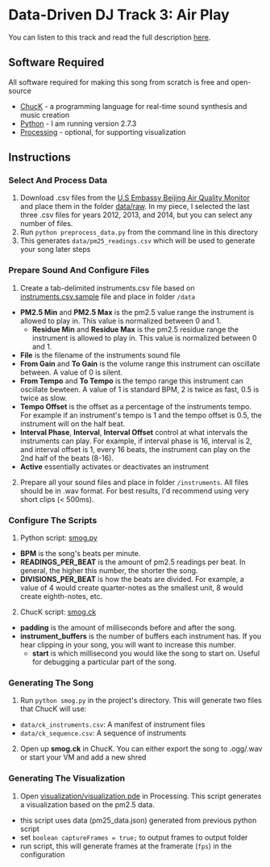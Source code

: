 Data-Driven DJ Track 3: Air Play
=================

You can listen to this track and read the full description [here](https://datadrivendj.com/tracks/smog).

## Software Required

All software required for making this song from scratch is free and open-source

* [ChucK](http://chuck.cs.princeton.edu/) - a programming language for real-time sound synthesis and music creation
* [Python](https://www.python.org/) - I am running version 2.7.3
* [Processing](https://processing.org/) - optional, for supporting visualization

## Instructions

### Select And Process Data

1. Download .csv files from the [U.S Embassy Beijing Air Quality Monitor](http://www.stateair.net/web/historical/1/1.html) and place them in the folder [data/raw](data/raw). In my piece, I selected the last three .csv files for years 2012, 2013, and 2014, but you can select any number of files.
2. Run `python preprocess_data.py` from the command line in this directory
3. This generates `data/pm25_readings.csv` which will be used to generate your song later steps

### Prepare Sound And Configure Files

1. Create a tab-delimited instruments.csv file based on [instruments.csv.sample](data/instruments.csv.sample) file and place in folder `/data`
  * **PM2.5 Min** and **PM2.5 Max** is the pm2.5 value range the instrument is allowed to play in. This value is normalized between 0 and 1.
	* **Residue Min** and **Residue Max** is the pm2.5 residue range the instrument is allowed to play in. This value is normalized between 0 and 1.
  * **File** is the filename of the instruments sound file
  * **From Gain** and **To Gain** is the volume range this instrument can oscillate between. A value of 0 is silent.
  * **From Tempo** and **To Tempo** is the tempo range this instrument can oscillate bewteen. A value of 1 is standard BPM, 2 is twice as fast, 0.5 is twice as slow.
  * **Tempo Offset** is the offset as a percentage of the instruments tempo. For example if an instrument's tempo is 1 and the tempo offset is 0.5, the instrument will on the half beat.
  * **Interval Phase**, **Interval**, **Interval Offset** control at what intervals the instruments can play. For example, if interval phase is 16, interval is 2, and interval offset is 1, every 16 beats, the instrument can play on the 2nd half of the beats (8-16).
  * **Active** essentially activates or deactivates an instrument
2. Prepare all your sound files and place in folder `/instruments`. All files should be in .wav format. For best results, I'd recommend using very short clips (< 500ms).
  
### Configure The Scripts

1. Python script: [smog.py](smog.py)
  * **BPM** is the song's beats per minute.
  * **READINGS_PER_BEAT** is the amount of pm2.5 readings per beat. In general, the higher this number, the shorter the song.
  * **DIVISIONS_PER_BEAT** is how the beats are divided. For example, a value of 4 would create quarter-notes as the smallest unit, 8 would create eighth-notes, etc.
2. ChucK script: [smog.ck](smog.ck)
  * **padding** is the amount of milliseconds before and after the song.
  * **instrument_buffers** is the number of buffers each instrument has. If you hear clipping in your song, you will want to increase this number.
	* **start** is which millisecond you would like the song to start on. Useful for debugging a particular part of the song.

### Generating The Song

1. Run `python smog.py` in the project's directory. This will generate two files that ChucK will use:
  * `data/ck_instruments.csv`: A manifest of instrument files
  * `data/ck_sequence.csv`: A sequence of instruments
2. Open up **smog.ck** in ChucK. You can either export the song to .ogg/.wav or start your VM and add a new shred

### Generating The Visualization

1. Open [visualization/visualization.pde](visualization/visualization.pde) in Processing. This script generates a visualization based on the pm2.5 data.
  * this script uses data (pm25_data.json) generated from previous python script
  * set `boolean captureFrames = true;` to output frames to output folder
  * run script, this will generate frames at the framerate (`fps`) in the configuration
